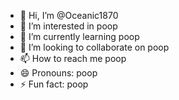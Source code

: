 - 👋 Hi, I’m @Oceanic1870
- 👀 I’m interested in poop
- 🌱 I’m currently learning poop
- 💞️ I’m looking to collaborate on poop
- 📫 How to reach me poop
- 😄 Pronouns: poop
- ⚡ Fun fact: poop

<!---
Oceanic1870/Oceanic1870 is a ✨ special ✨ repository because its `README.md` (this file) appears on your GitHub profile.
You can click the Preview link to take a look at your changes.
--->
